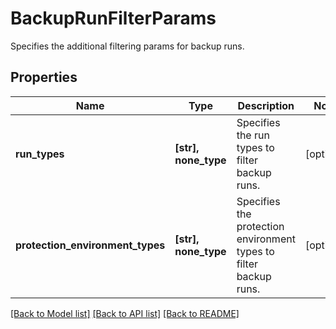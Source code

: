 # BackupRunFilterParams

Specifies the additional filtering params for backup runs.

## Properties
Name | Type | Description | Notes
------------ | ------------- | ------------- | -------------
**run_types** | **[str], none_type** | Specifies the run types to filter backup runs. | [optional] 
**protection_environment_types** | **[str], none_type** | Specifies the protection environment types to filter backup runs. | [optional] 

[[Back to Model list]](../README.md#documentation-for-models) [[Back to API list]](../README.md#documentation-for-api-endpoints) [[Back to README]](../README.md)


